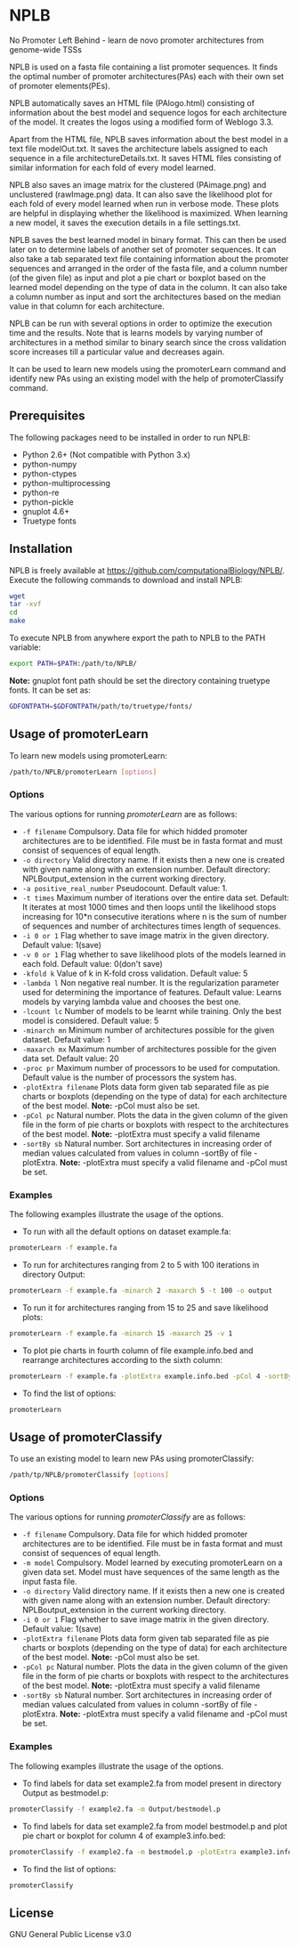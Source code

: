 # NPLB
No Promoter Left Behind - learn de novo promoter architectures from genome-wide TSSs

NPLB is used on a fasta file containing a list promoter sequences. It finds the optimal number of promoter architectures(PAs) each with their own set of promoter elements(PEs). 

NPLB automatically saves an HTML file (PAlogo.html) consisting of information about the best model and sequence logos for each architecture of the model. It creates the logos using a modified form of Weblogo 3.3.
 
Apart from the HTML file, NPLB saves information about the best model in a text file modelOut.txt. It saves the architecture labels assigned to each sequence in a file architectureDetails.txt. It saves HTML files consisting of similar information for each fold of every model learned.

NPLB also saves an image matrix for the clustered (PAimage.png) and unclustered (rawImage.png) data. It can also save the likelihood plot
for each fold of every model learned when run in verbose mode. These plots are helpful in displaying whether the likelihood is maximized. When learning a new model, it saves the execution details in a file settings.txt. 

NPLB saves the best learned model in binary format. This can then be used later on to determine labels of another set of promoter sequences. It can also take a tab separated text file containing information about the promoter sequences and arranged in the order of the fasta file, and a column number (of the given file) as input and plot a pie chart or boxplot based on the learned model depending on the type of data in the column. It can also take a column number as input and sort the architectures based on the median value in that column for each architecture.

NPLB can be run with several options in order to optimize the execution time and the results. Note that is learns models by varying number of architectures in a method similar to binary search since the cross validation score increases till a particular value and decreases again.

It can be used to learn new models using the promoterLearn command and identify new PAs using an existing model with the help of promoterClassify command.

## Prerequisites
The following packages need to be installed in order to run NPLB:

- Python 2.6+ (Not compatible with Python 3.x)
- python-numpy
- python-ctypes
- python-multiprocessing
- python-re
- python-pickle
- gnuplot 4.6+
- Truetype fonts

## Installation
NPLB is freely available at https://github.com/computationalBiology/NPLB/. Execute the following commands to download and install NPLB:
```sh
wget 
tar -xvf 
cd
make
```

To execute NPLB from anywhere export the path to NPLB to the PATH variable:
```sh
export PATH=$PATH:/path/to/NPLB/
```

**Note:** gnuplot font path should be set the directory containing truetype fonts.
It can be set as:
```sh
GDFONTPATH=$GDFONTPATH/path/to/truetype/fonts/
```
## Usage of promoterLearn
To learn new models using promoterLearn:
```sh
/path/to/NPLB/promoterLearn [options]
```
### Options
The various options for running *promoterLearn* are as follows:
- ````-f filename````
Compulsory. Data file for which hidded promoter architectures are to be identified. File must be in fasta format and must consist of sequences of equal length.
- ````-o directory````
Valid directory name. If it exists then a new one is created with given name along with an extension number. Default directory: NPLBoutput_extension in the current working directory.
- ````-a positive_real_number````
Pseudocount. Default value: 1.
- ````-t times````
Maximum number of iterations over the entire data set. Default: It iterates at most 1000 times and then loops until the likelihood stops increasing for 10*n consecutive iterations where n is the sum of number of sequences and number of architectures times length of sequences.
- ````-i 0 or 1````
Flag whether to save image matrix in the given directory. Default value: 1(save)
- ````-v 0 or 1````
Flag whether to save likelihood plots of the models learned in each fold. Default value: 0(don't save)
- ````-kfold k````
Value of k in K-fold cross validation. Default value: 5
- ````-lambda l````
Non negative real number. It is the regularization parameter used for determining the importance of features. Default value: Learns models by varying lambda value and chooses the best one.
- ````-lcount lc````
Number of models to be learnt while training. Only the best model is considered. Default value: 5
- ````-minarch mn````
Minimum number of architectures possible for the given dataset. Default value: 1
- ````-maxarch mx````
Maximum number of architectures possible for the given data set. Default value: 20
- ````-proc pr````
Maximum number of processors to be used for computation. Default value is the number of processors the system has.
- ````-plotExtra filename````
Plots data form given tab separated file as pie charts or boxplots (depending on the type of data) for each architecture of the best model. **Note:** -pCol must also be set.
- ````-pCol pc````
Natural number. Plots the data in the given column of the given file in the form of pie charts or boxplots with respect to the architectures of the best model. **Note:** -plotExtra must specify a valid filename
- ````-sortBy sb````
Natural number. Sort architectures in increasing order of median values calculated from values in column -sortBy of file -plotExtra. **Note:** -plotExtra must specify a valid filename and -pCol must be set.

### Examples
The following examples illustrate the usage of the options.
- To run with all the default options on dataset example.fa:
```sh 
promoterLearn -f example.fa
```
- To run for architectures ranging from 2 to 5 with 100 iterations in directory Output:
```sh
promoterLearn -f example.fa -minarch 2 -maxarch 5 -t 100 -o output
```
- To run it for architectures ranging from 15 to 25 and save likelihood plots:
```sh
promoterLearn -f example.fa -minarch 15 -maxarch 25 -v 1
```
- To plot pie charts in fourth column of file example.info.bed and rearrange architectures according to the sixth column:
```sh
promoterLearn -f example.fa -plotExtra example.info.bed -pCol 4 -sortBy 6
```
- To find the list of options:
```sh
promoterLearn
```
## Usage of promoterClassify
To use an existing model to learn new PAs using promoterClassify:
```sh
/path/tp/NPLB/promoterClassify [options]
```
### Options
The various options for running *promoterClassify* are as follows:
- ````-f filename````
Compulsory. Data file for which hidded promoter architectures are to be identified. File must be in fasta format and must consist of sequences of equal length.
- ````-m model````
Compulsory. Model learned by executing promoterLearn on a given data set. Model must have sequences of the same length as the input fasta file.
- ````-o directory````
Valid directory name. If it exists then a new one is created with given name along with an extension number. Default directory: NPLBoutput_extension in the current working directory.
- ````-i 0 or 1````
Flag whether to save image matrix in the given directory. Default value: 1(save)
- ````-plotExtra filename````
Plots data form given tab separated file as pie charts or boxplots (depending on the type of data) for each architecture of the best model. **Note:** -pCol must also be set.
- ````-pCol pc````
Natural number. Plots the data in the given column of the given file in the form of pie charts or boxplots with respect to the architectures of the best model. **Note:** -plotExtra must specify a valid filename
- ````-sortBy sb````
Natural number. Sort architectures in increasing order of median values calculated from values in column -sortBy of file -plotExtra. **Note:** -plotExtra must specify a valid filename and -pCol must be set.

### Examples
The following examples illustrate the usage of the options.
- To find labels for data set example2.fa from model present in directory Output as bestmodel.p:
```sh
promoterClassify -f example2.fa -m Output/bestmodel.p
```
- To find labels for data set example2.fa from model bestmodel.p and plot pie chart or boxplot for column 4 of example3.info.bed:
```sh
promoterClassify -f example2.fa -m bestmodel.p -plotExtra example3.info.bed -pCol 4
```
- To find the list of options:
```sh
promoterClassify
```

License
----

GNU General Public License v3.0

